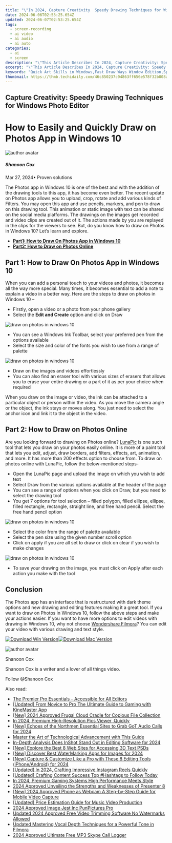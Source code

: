 ```yaml
---
title: "\"In 2024, Capture Creativity  Speedy Drawing Techniques for Windows Photo Editor\""
date: 2024-06-06T02:53:25.654Z
updated: 2024-06-07T02:53:25.654Z
tags: 
  - screen-recording
  - ai video
  - ai audio
  - ai auto
categories: 
  - ai
  - screen
description: "\"This Article Describes In 2024, Capture Creativity: Speedy Drawing Techniques for Windows Photo Editor\""
excerpt: "\"This Article Describes In 2024, Capture Creativity: Speedy Drawing Techniques for Windows Photo Editor\""
keywords: "Quick Art Skills in Windows,Fast Draw Ways Window Edition,Speed Up Creative Windows Pics,Rapid Creativity Windows Edit,Efficient Drawing Windows Tool,Swift Photo Techniques Window,Accelerated Creativity Windows Art"
thumbnail: https://thmb.techidaily.com/46c850237c04863ff656e578f32b008a00b71b46385efb03b48baabde0ba89ee.jpg
---
```


## Capture Creativity: Speedy Drawing Techniques for Windows Photo Editor

# How to Easily and Quickly Draw on Photos App in Windows 10

![author avatar](https://images.wondershare.com/filmora/article-images/shannon-cox.jpg)

##### Shanoon Cox

 Mar 27, 2024• Proven solutions

The Photos app in Windows 10 is one of the best and with the addition of the drawing tools to this app, it has become even better. The recent update on Photos app allows you to upload, crop, rotate and add various kinds of Filters. You may open this app and use pencils, markers, and pen to draw on this drawing tool. This animation or static image with text can be shared on the social media platforms. The drawings on the images get recorded and video clips are created out of it. The actions made by you are replayed in the clips for the viewers to see. But, do you know how to draw on Photos in Windows 10? Let’s learn and explore.

* [**Part1: How to Draw On Photos App in Windows 10**](#part1)
* [**Part2: How to Draw on Photos Online**](#part2)

## Part 1: How to Draw On Photos App in Windows 10

When you can add a personal touch to your videos and photos, it becomes all the way more special. Many times, it becomes essential to add a note to explain a video in a better way. Here are the steps to draw on photos in Windows 10 –

* Firstly, open a video or a photo from your phone gallery
* Select the **Edit and Create** option and click on Draw

![draw on photos in windows 10](https://images.wondershare.com/filmora/article-images/draw-on-photos-in-windows-10.jpg)

* You can see a Windows Ink Toolbar, select your preferred pen from the options available
* Select the size and color of the fonts you wish to use from a range of palette

![draw on photos in windows 10](https://images.wondershare.com/filmora/article-images/start-drawing-on-photos-in-windows-10.jpg)

* Draw on the images and videos effortlessly
* You can also find an eraser tool with various sizes of erasers that allows you to erase your entire drawing or a part of it as per your choice when required

When you draw on the image or video, the ink can be attached to a particular object or person within the video. As you move the camera angle or the object, the ink stays or moves along. You just need to select the anchor icon and link it to the object in the video.

## Part 2: How to Draw on Photos Online

Are you looking forward to drawing on Photos online? [LunaPic](https://www140.lunapic.com/editor/?action=draw) is one such tool that lets you draw on your photos easily online. It is more of a paint tool that lets you edit, adjust, draw borders, add filters, effects, art, animation, and more. It has more than 200 effects option to choose from. To draw on photos online with LunaPic, follow the below-mentioned steps-

* Open the LunaPic page and upload the image on which you wish to add text
* Select Draw from the various options available at the header of the page
* You can see a range of options when you click on Draw, but you need to select the drawing tool
* You get 7 options for tool selection – filled polygon, filled ellipse, ellipse, filled rectangle, rectangle, straight line, and free hand pencil. Select the free hand pencil option

![draw on photos in windows 10](https://images.wondershare.com/filmora/article-images/lunapic-drawing.jpg)

* Select the color from the range of palette available
* Select the pen size using the given number scroll option
* Click on apply if you are all set to draw or click on clear if you wish to make changes

![draw on photos in windows 10](https://images.wondershare.com/filmora/article-images/editing-drawings-on-windows-10.jpg)

* To save your drawing on the image, you must click on Apply after each action you make with the tool

## Conclusion

The Photos app has an interface that is restructured with dark theme options and new drawing and editing features making it a great tool. If you want to draw on Photos in Windows 10, follow the above steps and make your actions easier. If you want to have more options to edit videos with drawing in Windows 10, why not choose [Wondershare Filmora](https://tools.techidaily.com/wondershare/filmora/download/)? You can edit your video with various drawing and text style.

[![Download Win Version](https://images.wondershare.com/filmora/guide/download-btn-win.jpg)](https://tools.techidaily.com/wondershare/filmora/download/)[![Download Mac Version](https://images.wondershare.com/filmora/guide/download-btn-mac.jpg)](https://tools.techidaily.com/wondershare/filmora/download/)

![author avatar](https://images.wondershare.com/filmora/article-images/shannon-cox.jpg)

Shanoon Cox

Shanoon Cox is a writer and a lover of all things video.

Follow @Shanoon Cox


<ins class="adsbygoogle"
     style="display:block"
     data-ad-format="autorelaxed"
     data-ad-client="ca-pub-7571918770474297"
     data-ad-slot="1223367746"></ins>



<ins class="adsbygoogle"
     style="display:block"
     data-ad-client="ca-pub-7571918770474297"
     data-ad-slot="8358498916"
     data-ad-format="auto"
     data-full-width-responsive="true"></ins>


<span class="atpl-alsoreadstyle">Also read:</span>
<div><ul>
<li><a href="https://vp-tips.techidaily.com/the-premier-pro-essentials-accessible-for-all-editors/"><u>The Premier Pro Essentials - Accessible for All Editors</u></a></li>
<li><a href="https://vp-tips.techidaily.com/updated-from-novice-to-pro-the-ultimate-guide-to-gaming-with-kinemaster-app/"><u>[Updated] From Novice to Pro  The Ultimate Guide to Gaming with KineMaster App</u></a></li>
<li><a href="https://vp-tips.techidaily.com/new-2024-approved-frugal-cloud-cradle-for-copious-file-collection/"><u>[New] 2024 Approved  Frugal Cloud Cradle for Copious File Collection</u></a></li>
<li><a href="https://vp-tips.techidaily.com/in-2024-premium-high-resolution-pics-viewer-quickly/"><u>In 2024, Premium High-Resolution Pics Viewer, Quickly</u></a></li>
<li><a href="https://vp-tips.techidaily.com/new-echoes-of-the-northmen-essential-sites-to-grab-got-audio-calls-for-2024/"><u>[New] Echoes of the Northmen  Essential Sites to Grab GoT Audio Calls for 2024</u></a></li>
<li><a href="https://vp-tips.techidaily.com/master-the-art-of-technological-advancement-with-this-guide/"><u>Master the Art of Technological Advancement with This Guide</u></a></li>
<li><a href="https://vp-tips.techidaily.com/in-depth-analysis-does-inshot-stand-out-in-editing-software-for-2024/"><u>In-Depth Analysis  Does InShot Stand Out in Editing Software for 2024</u></a></li>
<li><a href="https://vp-tips.techidaily.com/new-explore-the-best-8-web-sites-for-accessing-3d-text-psds/"><u>[New] Explore the Best 8 Web Sites for Accessing 3D Text PSDs</u></a></li>
<li><a href="https://vp-tips.techidaily.com/new-discover-best-watermarking-apps-for-images-for-2024/"><u>[New] Discover Best WaterMarking Apps for Images for 2024</u></a></li>
<li><a href="https://vp-tips.techidaily.com/new-capture-and-customize-like-a-pro-with-these-8-editing-tools-iphoneandroid-for-2024/"><u>[New] Capture & Customize Like a Pro with These 8 Editing Tools (iPhone/Android) for 2024</u></a></li>
<li><a href="https://instagram-videos.techidaily.com/updated-in-2024-crafting-impressive-instagram-reels-quickly/"><u>[Updated] In 2024, Crafting Impressive Instagram Reels Quickly</u></a></li>
<li><a href="https://instagram-videos.techidaily.com/updated-crafting-content-success-top-hashtags-to-follow-today/"><u>[Updated] Crafting Content Success  Top #Hashtags to Follow Today</u></a></li>
<li><a href="https://some-guidance.techidaily.com/in-2024-premium-gaming-systems-high-performance-meets-style/"><u>In 2024, Premium Gaming Systems  High Performance Meets Style</u></a></li>
<li><a href="https://desktop-recording.techidaily.com/2024-approved-unveiling-the-strengths-and-weaknesses-of-presenter-8/"><u>2024 Approved  Unveiling the Strengths and Weaknesses of Presenter 8</u></a></li>
<li><a href="https://screen-video-capture.techidaily.com/new-2024-approved-phone-as-webcam-a-step-by-step-guide-for-mobile-video-capture/"><u>[New] 2024 Approved  Phone as Webcam  A Step-by-Step Guide for Mobile Video Capture</u></a></li>
<li><a href="https://extra-guidance.techidaily.com/updated-price-estimation-guide-for-music-video-production/"><u>[Updated] Price Estimation Guide for Music Video Production</u></a></li>
<li><a href="https://some-approaches.techidaily.com/2024-approved-image-jest-inc-punpictures-pro/"><u>2024 Approved  Image Jest Inc  PunPictures Pro</u></a></li>
<li><a href="https://ai-video-tools.techidaily.com/updated-2024-approved-free-video-trimming-software-no-watermarks-allowed/"><u>Updated 2024 Approved Free Video Trimming Software No Watermarks Allowed</u></a></li>
<li><a href="https://voice-adjusting.techidaily.com/updated-mastering-vocal-depth-techniques-for-a-powerful-tone-in-filmora/"><u>Updated Mastering Vocal Depth Techniques for a Powerful Tone in Filmora</u></a></li>
<li><a href="https://screen-video-capture.techidaily.com/2024-approved-ultimate-free-mp3-skype-call-logger/"><u>2024 Approved  Ultimate Free MP3 Skype Call Logger</u></a></li>
</ul></div>
